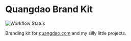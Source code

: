 # Quangdao Brand Kit

![Workflow Status](https://github.com/quangdaon/brandkit/actions/workflows/npm-publish.yml/badge.svg)

Branding kit for [quangdao.com](https://www.quangdao.com/) and my silly little projects.